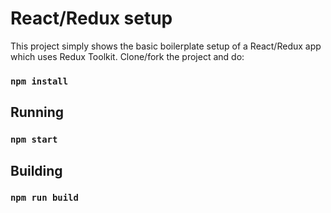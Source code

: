 # React/Redux setup

This project simply shows the basic boilerplate setup of a React/Redux app which uses Redux Toolkit. Clone/fork the project and do:

### `npm install`

## Running

### `npm start`

## Building

### `npm run build`